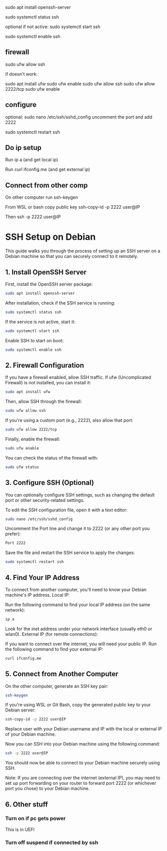 sudo apt install openssh-server

sudo systemctl status ssh

optional if not active: sudo systemctl start ssh

sudo systemctl enable ssh



## firewall

sudo ufw allow ssh

if doesn't work:

sudo apt install ufw
sudo ufw enable
sudo ufw allow ssh
sudo ufw allow 2222/tcp
sudo ufw enable

## configure

optional: sudo nano /etc/ssh/sshd_config
uncomment the port and add 2222

sudo systemctl restart ssh

## Do ip setup

Run ip a (and get local ip)

Run curl ifconfig.me (and get external ip)

## Connect from other comp
On other computer run ssh-keygen

From WSL or bash copy public key
ssh-copy-id -p 2222 user@IP

Then ssh -p 2222 user@IP





# SSH Setup on Debian

This guide walks you through the process of setting up an SSH server on a Debian machine so that you can securely connect to it remotely.

## 1. Install OpenSSH Server

First, install the OpenSSH server package:

```bash
sudo apt install openssh-server
```

After installation, check if the SSH service is running:

```bash
sudo systemctl status ssh
```

If the service is not active, start it:

```bash
sudo systemctl start ssh
```

Enable SSH to start on boot:

```bash
sudo systemctl enable ssh
```

## 2. Firewall Configuration

If you have a firewall enabled, allow SSH traffic. If ufw (Uncomplicated Firewall) is not installed, you can install it:

```bash
sudo apt install ufw
```

Then, allow SSH through the firewall:

```bash
sudo ufw allow ssh
```

If you're using a custom port (e.g., 2222), also allow that port:

```bash
sudo ufw allow 2222/tcp
```

Finally, enable the firewall:

```bash
sudo ufw enable
```

You can check the status of the firewall with:

```bash
sudo ufw status
```

## 3. Configure SSH (Optional)

You can optionally configure SSH settings, such as changing the default port or other security-related settings.

To edit the SSH configuration file, open it with a text editor:

```bash
sudo nano /etc/ssh/sshd_config
```

Uncomment the Port line and change it to 2222 (or any other port you prefer):

```bash
Port 2222
```

Save the file and restart the SSH service to apply the changes:

```bash
sudo systemctl restart ssh
```

## 4. Find Your IP Address

To connect from another computer, you'll need to know your Debian machine's IP address.
Local IP:

Run the following command to find your local IP address (on the same network):

```bash
ip a
```

Look for the inet address under your network interface (usually eth0 or wlan0).
External IP (for remote connections):

If you want to connect over the internet, you will need your public IP. Run the following command to find your external IP:

```bash
curl ifconfig.me
```

## 5. Connect from Another Computer

On the other computer, generate an SSH key pair:

```bash
ssh-keygen
```

If you're using WSL or Git Bash, copy the generated public key to your Debian server:

```bash
ssh-copy-id -p 2222 user@IP
```

Replace user with your Debian username and IP with the local or external IP of your Debian machine.

Now you can SSH into your Debian machine using the following command:

```bash
ssh -p 2222 user@IP
```

You should now be able to connect to your Debian machine securely using SSH.

Note: If you are connecting over the internet (external IP), you may need to set up port forwarding on your router to forward port 2222 (or whichever port you chose) to your Debian machine.

## 6. Other stuff

### Turn on if pc gets power

This is in UEFI

### Turn off suspend if connected by ssh